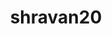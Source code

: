 ---
title: shravan20
github: https://github.com/shravan20
mode: dark
transition: 1s
score: 76.1
archetype:
- Editor’s Choice
- Little Bit of Everything
---